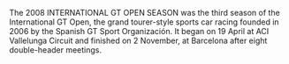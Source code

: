 The 2008 INTERNATIONAL GT OPEN SEASON was the third season of the International GT Open, the grand tourer-style sports car racing founded in 2006 by the Spanish GT Sport Organización. It began on 19 April at ACI Vallelunga Circuit and finished on 2 November, at Barcelona after eight double-header meetings.
